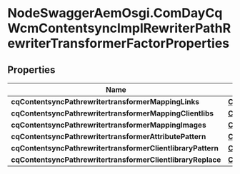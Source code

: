# NodeSwaggerAemOsgi.ComDayCqWcmContentsyncImplRewriterPathRewriterTransformerFactorProperties

## Properties
Name | Type | Description | Notes
------------ | ------------- | ------------- | -------------
**cqContentsyncPathrewritertransformerMappingLinks** | [**ConfigNodePropertyArray**](ConfigNodePropertyArray.md) |  | [optional] 
**cqContentsyncPathrewritertransformerMappingClientlibs** | [**ConfigNodePropertyArray**](ConfigNodePropertyArray.md) |  | [optional] 
**cqContentsyncPathrewritertransformerMappingImages** | [**ConfigNodePropertyArray**](ConfigNodePropertyArray.md) |  | [optional] 
**cqContentsyncPathrewritertransformerAttributePattern** | [**ConfigNodePropertyString**](ConfigNodePropertyString.md) |  | [optional] 
**cqContentsyncPathrewritertransformerClientlibraryPattern** | [**ConfigNodePropertyString**](ConfigNodePropertyString.md) |  | [optional] 
**cqContentsyncPathrewritertransformerClientlibraryReplace** | [**ConfigNodePropertyString**](ConfigNodePropertyString.md) |  | [optional] 



